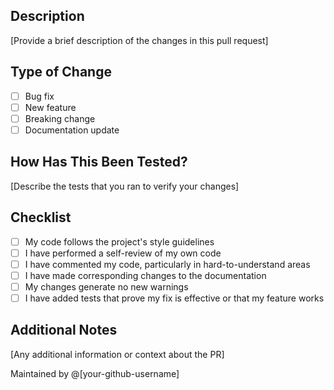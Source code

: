 ## Description
[Provide a brief description of the changes in this pull request]

## Type of Change
- [ ] Bug fix
- [ ] New feature
- [ ] Breaking change
- [ ] Documentation update

## How Has This Been Tested?
[Describe the tests that you ran to verify your changes]

## Checklist
- [ ] My code follows the project's style guidelines
- [ ] I have performed a self-review of my own code
- [ ] I have commented my code, particularly in hard-to-understand areas
- [ ] I have made corresponding changes to the documentation
- [ ] My changes generate no new warnings
- [ ] I have added tests that prove my fix is effective or that my feature works

## Additional Notes
[Any additional information or context about the PR]

Maintained by @[your-github-username]